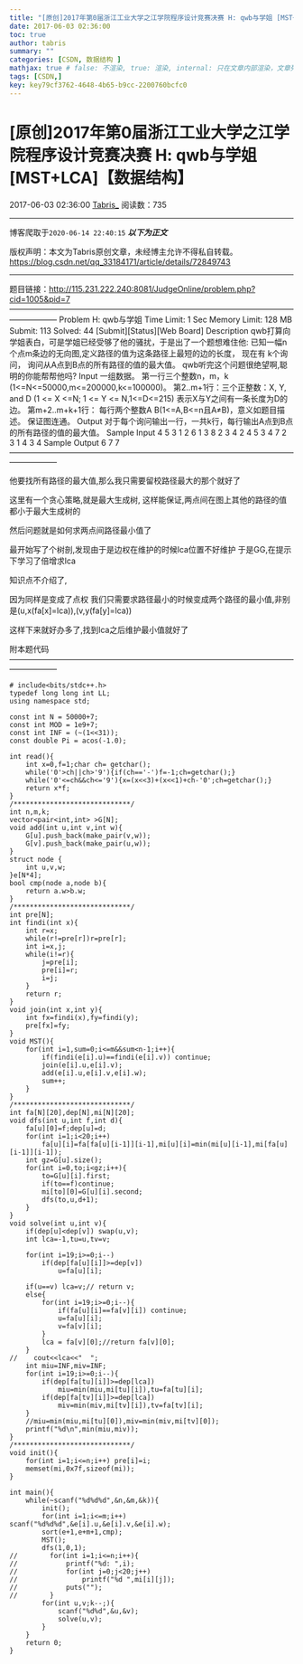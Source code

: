 ```yaml
---
title: "[原创]2017年第0届浙江工业大学之江学院程序设计竞赛决赛 H: qwb与学姐 [MST+LCA]【数据结构】"
date: 2017-06-03 02:36:00
toc: true
author: tabris
summary: ""
categories: [CSDN, 数据结构 ]
mathjax: true # false: 不渲染, true: 渲染, internal: 只在文章内部渲染，文章列表中不渲染
tags: [CSDN,]
key: key79cf3762-4648-4b65-b9cc-2200760bcfc0
---
```


# [原创]2017年第0届浙江工业大学之江学院程序设计竞赛决赛 H: qwb与学姐 [MST+LCA]【数据结构】

2017-06-03 02:36:00  [Tabris_](https://me.csdn.net/qq_33184171) 阅读数：735

---

博客爬取于`2020-06-14 22:40:15`
***以下为正文***

版权声明：本文为Tabris原创文章，未经博主允许不得私自转载。
https://blog.csdn.net/qq_33184171/article/details/72849743

<!-- more -->

---

题目链接：http://115.231.222.240:8081/JudgeOnline/problem.php?cid=1005&pid=7
——————————————————————————————————————————
Problem H: qwb与学姐
Time Limit: 1 Sec  Memory Limit: 128 MB
Submit: 113  Solved: 44
[Submit][Status][Web Board]
Description
qwb打算向学姐表白，可是学姐已经受够了他的骚扰，于是出了一个题想难住他:
已知一幅n个点m条边的无向图,定义路径的值为这条路径上最短的边的长度，
现在有 k个询问，
询问从A点到B点的所有路径的值的最大值。
qwb听完这个问题很绝望啊,聪明的你能帮帮他吗?
Input
一组数据。
第一行三个整数n，m，k (1<=N<=50000,m<=200000,k<=100000)。
第2..m+1行：三个正整数：X, Y, and D (1 <= X <=N; 1 <= Y <= N,1<=D<=215) 表示X与Y之间有一条长度为D的边。 
第m+2..m+k+1行： 每行两个整数A B(1<=A,B<=n且A≠B)，意义如题目描述。
保证图连通。
Output
对于每个询问输出一行，一共k行，每行输出A点到B点的所有路径的值的最大值。
Sample Input
4 5 3
1 2 6
1 3 8
2 3 4
2 4 5
3 4 7
2 3
1 4
3 4
Sample Output
6
7
7
——————————————————————————————————————————

他要找所有路径的最大值,那么我只需要留校路径最大的那个就好了

这里有一个贪心策略,就是最大生成树,
这样能保证,两点间在图上其他的路径的值都小于最大生成树的

然后问题就是如何求两点间路径最小值了

最开始写了个树剖,发现由于是边权在维护的时候lca位置不好维护
于是GG,在提示下学习了倍增求lca

知识点不介绍了,

因为同样是变成了点权
我们只需要求路径最小的时候变成两个路径的最小值,非别是(u,x(fa[x]=lca)),(v,y(fa[y]=lca))

这样下来就好办多了,找到lca之后维护最小值就好了

附本题代码
——————————————————————————————————————————
```
# include<bits/stdc++.h>
typedef long long int LL;
using namespace std;
 
const int N = 50000+7;
const int MOD = 1e9+7;
const int INF = (~(1<<31));
const double Pi = acos(-1.0);
 
int read(){
    int x=0,f=1;char ch= getchar();
    while('0'>ch||ch>'9'){if(ch=='-')f=-1;ch=getchar();}
    while('0'<=ch&&ch<='9'){x=(x<<3)+(x<<1)+ch-'0';ch=getchar();}
    return x*f;
}
/*****************************/
int n,m,k;
vector<pair<int,int> >G[N];
void add(int u,int v,int w){
    G[u].push_back(make_pair(v,w));
    G[v].push_back(make_pair(u,w));
}
struct node {
    int u,v,w;
}e[N*4];
bool cmp(node a,node b){
    return a.w>b.w;
}
/*****************************/
int pre[N];
int findi(int x){
    int r=x;
    while(r!=pre[r])r=pre[r];
    int i=x,j;
    while(i!=r){
        j=pre[i];
        pre[i]=r;
        i=j;
    }
    return r;
}
void join(int x,int y){
    int fx=findi(x),fy=findi(y);
    pre[fx]=fy;
}
void MST(){
    for(int i=1,sum=0;i<=m&&sum<n-1;i++){
        if(findi(e[i].u)==findi(e[i].v)) continue;
        join(e[i].u,e[i].v);
        add(e[i].u,e[i].v,e[i].w);
        sum++;
    }
}
/*****************************/
int fa[N][20],dep[N],mi[N][20];
void dfs(int u,int f,int d){
    fa[u][0]=f;dep[u]=d;
    for(int i=1;i<20;i++)
        fa[u][i]=fa[fa[u][i-1]][i-1],mi[u][i]=min(mi[u][i-1],mi[fa[u][i-1]][i-1]);
    int gz=G[u].size();
    for(int i=0,to;i<gz;i++){
        to=G[u][i].first;
        if(to==f)continue;
        mi[to][0]=G[u][i].second;
        dfs(to,u,d+1);
    }
}
void solve(int u,int v){
    if(dep[u]<dep[v]) swap(u,v);
    int lca=-1,tu=u,tv=v;
 
    for(int i=19;i>=0;i--)
        if(dep[fa[u][i]]>=dep[v])
            u=fa[u][i];
 
    if(u==v) lca=v;// return v;
    else{
        for(int i=19;i>=0;i--){
            if(fa[u][i]==fa[v][i]) continue;
            u=fa[u][i];
            v=fa[v][i];
        }
        lca = fa[v][0];//return fa[v][0];
    }
//    cout<<lca<<"  ";
    int miu=INF,miv=INF;
    for(int i=19;i>=0;i--){
        if(dep[fa[tu][i]]>=dep[lca])
            miu=min(miu,mi[tu][i]),tu=fa[tu][i];
        if(dep[fa[tv][i]]>=dep[lca])
            miv=min(miv,mi[tv][i]),tv=fa[tv][i];
    }
    //miu=min(miu,mi[tu][0]),miv=min(miv,mi[tv][0]);
    printf("%d\n",min(miu,miv));
}
/*****************************/
void init(){
    for(int i=1;i<=n;i++) pre[i]=i;
    memset(mi,0x7f,sizeof(mi));
}
 
int main(){
    while(~scanf("%d%d%d",&n,&m,&k)){
        init();
        for(int i=1;i<=m;i++)    scanf("%d%d%d",&e[i].u,&e[i].v,&e[i].w);
        sort(e+1,e+m+1,cmp);
        MST();
        dfs(1,0,1);
//        for(int i=1;i<=n;i++){
//            printf("%d: ",i);
//            for(int j=0;j<20;j++)
//                printf("%d ",mi[i][j]);
//            puts("");
//        }
        for(int u,v;k--;){
            scanf("%d%d",&u,&v);
            solve(u,v);
        }
    }
    return 0;
}
```